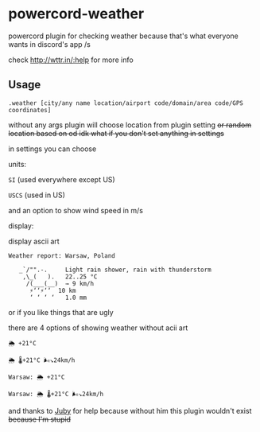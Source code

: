 # powercord-weather
powercord plugin for checking weather because that's what everyone wants in discord's app /s 


check http://wttr.in/:help for more info


## Usage


`.weather [city/any name location/airport code/domain/area code/GPS coordinates]`


without any args plugin will choose location from plugin setting ~~or random location based on od idk what if you don't set anything in settings~~


in settings you can choose 

units:

`SI` (used everywhere except US)

`USCS` (used in US)

and an option to show wind speed in m/s


display:

display ascii art
```
Weather report: Warsaw, Poland

   _`/"".-.     Light rain shower, rain with thunderstorm
    ,\_(   ).   22..25 °C      
     /(___(__)  → 9 km/h       
      ⚡‘‘⚡‘‘  10 km          
      ‘ ‘ ‘ ‘   1.0 mm         
```


or if you like things that are ugly


there are 4 options of showing weather without acii art

`🌦 +21°C`

`🌦 🌡️+21°C 🌬️↘24km/h`

`Warsaw: 🌦 +21°C`

`Warsaw: 🌦 🌡️+21°C 🌬️↘24km/h`


and thanks to [Juby](https://github.com/Juby210) for help because without him this plugin wouldn't exist ~~because I'm stupid~~
